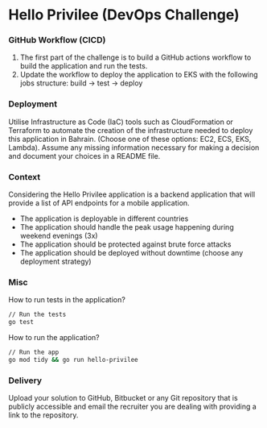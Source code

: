 # **Hello Privilee** (DevOps Challenge)


### **GitHub Workflow (CICD)**

1) The first part of the challenge is to build a GitHub actions workflow to build the application and run the tests.
2) Update the workflow to deploy the application to EKS with the following jobs structure: build → test → deploy



### **Deployment**

Utilise Infrastructure as Code (IaC) tools such as CloudFormation or Terraform to automate the creation of the infrastructure needed to deploy this application in Bahrain. (Choose one of these options: EC2, ECS, EKS, Lambda). Assume any missing information necessary for making a decision and document your choices in a README file.



### **Context**

Considering the Hello Privilee application is a backend application that will provide a list of API endpoints for a mobile application.
- The application is deployable in different countries
- The application should handle the peak usage happening during weekend evenings (3x)
- The application should be protected against brute force attacks
- The application should be deployed without downtime (choose any deployment strategy)


### **Misc**

How to run tests in the application?
```sh
// Run the tests
go test
```

How to run the application?
```sh
// Run the app
go mod tidy && go run hello-privilee
```


### **Delivery**
Upload your solution to GitHub, Bitbucket or any Git repository that is publicly accessible and email the recruiter you are dealing with providing a link to the repository.

